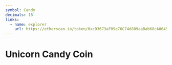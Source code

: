 ```yaml
---
symbol: Candy
decimals: 18
links:
  - name: explorer
    url: https://etherscan.io/token/0xcD3673aF09e76C74d889aaBab68cA0645566A3a1
---
```


# Unicorn Candy Coin
